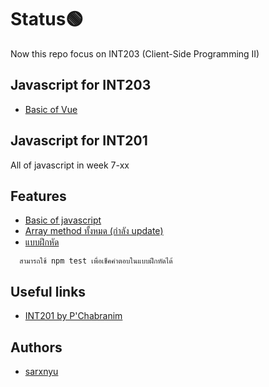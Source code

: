 # Status🟢

Now this repo focus on INT203 (Client-Side Programming II)

## Javascript for INT203
- [Basic of Vue](https://github.com/ssarunyu/js-maifin/tree/main/basic)

  
## Javascript for INT201

All of javascript in week 7-xx

## Features

- [Basic of javascript](https://github.com/ssarunyu/js-maifin/tree/main/basic)
- [Array method ทั้งหมด (กำลัง update)](https://github.com/ssarunyu/jsshootme/tree/main/Array%20Method)
- [แบบฝึกหัด](https://github.com/ssarunyu/jsshootme/tree/main/practice)
```
  สามารถใช้ npm test เพื่อเช็คคำตอบในแบบฝึกหัดได้
```

## Useful links
- [INT201 by P'Chabranim](https://github.com/Chabranim/INT201)

## Authors

- [sarxnyu](https://www.instagram.com/sarxnyu/)

